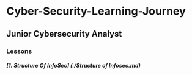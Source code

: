 # Cyber-Security-Learning-Journey


## Junior Cybersecurity Analyst

### Lessons
    
##### [1. Structure Of InfoSec] (./Structure of Infosec.md)
